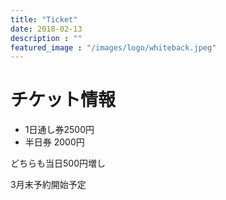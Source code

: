 ```yaml
---
title: "Ticket"
date: 2018-02-13
description : ""
featured_image : "/images/logo/whiteback.jpeg"
---
```


# チケット情報

- 1日通し券2500円
- 半日券 2000円

どちらも当日500円増し

3月末予約開始予定
